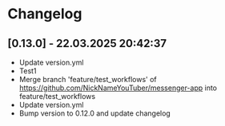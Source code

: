 # Changelog

## [0.13.0] - 22.03.2025 20:42:37

- Update version.yml
- Test1
- Merge branch 'feature/test_workflows' of https://github.com/NickNameYouTuber/messenger-app into feature/test_workflows
- Update version.yml
- Bump version to 0.12.0 and update changelog

